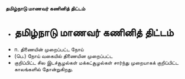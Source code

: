 **தமிழ்நாடு மாணவர் கணினித் திட்டம்**
- # தமிழ்நாடு மாணவர் கணினித் திட்டம்
- n. திணையின் முறைப்பட்ட நோய்
- (பெ.) நோய் வகையில் திணையின முறைப்பட்ட
- குறிப்பிட்ட சில இடச்சூழல்கள் மக்கட்சூழல்கள் சார்ந்து முறையாகக் குறிப்பிட்ட காலங்களில் தோன்றுகிறது.

